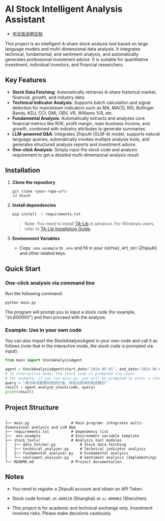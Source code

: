 # AI Stock Intelligent Analysis Assistant

+ [中文版说明文档](README_zh.md)

 This project is an intelligent A-share stock analysis tool based on large language models and multi-dimensional data analysis. It integrates technical, fundamental, and sentiment analysis, and automatically generates professional investment advice. It is suitable for quantitative investment, individual investors, and financial researchers.

## Key Features

- **Stock Data Fetching**: Automatically retrieves A-share historical market, financial, growth, and industry data.
- **Technical Indicator Analysis**: Supports batch calculation and signal detection for mainstream indicators such as MA, MACD, RSI, Bollinger Bands, KDJ, CCI, DMI, OBV, VR, Williams %R, etc.
- **Fundamental Analysis**: Automatically extracts and analyzes core financial metrics like ROE, profit margin, main business income, and growth, combined with industry attributes to generate summaries.
- **LLM-powered Q&A**: Integrates ZhipuAI (GLM-4) model, supports natural language queries, automatically invokes multiple analysis tools, and generates structured analysis reports and investment advice.
- **One-click Analysis**: Simply input the stock code and analysis requirement to get a detailed multi-dimensional analysis result.

## Installation

1. **Clone the repository**
   ```bash
   git clone <your-repo-url>
   cd Stock
   ```

2. **Install dependencies**
   ```bash
   pip install -r requirements.txt
   ```
   > Note: You need to install [TA-Lib](https://ta-lib.org/) in advance. For Windows users, refer to [TA-Lib Installation Guide](https://blog.csdn.net/weixin_44791964/article/details/131701857).

3. **Environment Variables**
   - Copy `.env.example` to `.env` and fill in your `ZHIPUAI_API_KEY` (ZhipuAI) and other related keys.

## Quick Start

### One-click analysis via command line

Run the following command:
```bash
python main.py
```
The program will prompt you to input a stock code (for example, "sh.600000") and then proceed with the analysis.

### Example: Use in your own code

You can also import the StockAnalysisAgent in your own code and call it as follows (note that in the interactive mode, the stock code is prompted via input):
```python
from main import StockAnalysisAgent

agent = StockAnalysisAgent(start_date="2024-05-01", end_date="2024-06-01")
# In interactive mode, the stock code is prompted via input.
# For example, if you run main.py, you will be prompted to enter a stock code (e.g., "sh.600000").
query = "请分析该股票的投资价值，并给出具体的投资建议"
result = agent.analyze_stock(code, query)
print(result)
```

## Project Structure

```
.
├── main.py                   # Main program: integrates multi-dimensional analysis and LLM Q&A
├── requirements.txt          # Dependency list
├── .env.example              # Environment variable template
├── stock_tools/              # Analysis tool modules
│   ├── data_fetcher.py           # Stock data fetching
│   ├── technical_analyzer.py     # Technical indicator analysis
│   ├── fundamental_analyzer.py   # Fundamental analysis
│   └── sentiment_analyzer.py     # Sentiment analysis (Implementing)
└── README.md                 # Project documentation
```

## Notes

- You need to register a ZhipuAI account and obtain an API Token.
- Stock code format: `sh.600519` (Shanghai) or `sz.000063` (Shenzhen).

- This project is for academic and technical exchange only. Investment involves risks. Please make decisions cautiously.
